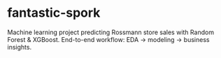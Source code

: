 # fantastic-spork
Machine learning project predicting Rossmann store sales with Random Forest &amp; XGBoost. End-to-end workflow: EDA → modeling → business insights.
